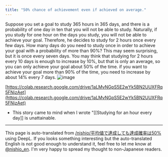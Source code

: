 ```yaml
---
title: "50% chance of achievement even if achieved on average."
---
```


Suppose you set a goal to study 365 hours in 365 days, and there is a probability of one day in ten that you will not be able to study. Naturally, if you study for one hour on the days you study, you will not be able to achieve your goal. Therefore, he decides to study for 2 hours once every few days. How many days do you need to study once in order to achieve your goal with a probability of more than 90%?
This may seem surprising, but it is once every seven days.
You may think that studying for 2 hours every 10 days is enough to increase by 10%, but that is only an average, so you can only achieve your goal about 50% of the time. if you want to achieve your goal more than 90% of the time, you need to increase by about 14% every 7 days.
![image](https://gyazo.com/5cf4a93dd57042b7c81a961104846ace/thumb/1000)

[https://colab.research.google.com/drive/1aLMvNGpS5E2wYk5BN2UUXFRq5FNjzAet](https://colab.research.google.com/drive/1aLMvNGpS5E2wYk5BN2UUXFRq5FNjzAet)

- This story came to mind when I wrote "[[Studying for an hour every day]] is unattainable.

---
This page is auto-translated from [/nishio/平均値で達成しても達成確率は50%](https://scrapbox.io/nishio/平均値で達成しても達成確率は50%) using DeepL. If you looks something interesting but the auto-translated English is not good enough to understand it, feel free to let me know at [@nishio_en](https://twitter.com/nishio_en). I'm very happy to spread my thought to non-Japanese readers.
